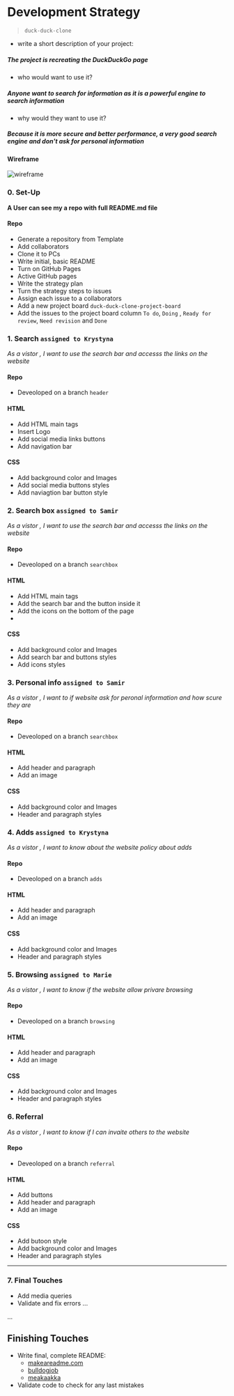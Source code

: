 # Development Strategy

> `duck-duck-clone`

- write a short description of your project:

##### The project is recreating the DuckDuckGo page 

- who would want to use it?
  
##### Anyone want to search for information as it is a powerful engine to search information 

- why would they want to use it?
  
 ##### Because it is more secure and better performance, a very good search engine and don't ask for personal information 

#### Wireframe 

<!-- include a wireframe for your project in this repository, and display it here -->
<!-- wireframe.cc is a good site for getting started with wireframes -->
![wireframe](/images/)

### 0. Set-Up 

__A User can see my a repo with full README.md file__ 

#### Repo

- Generate a repository from Template
- Add collaborators 
- Clone it to PCs
- Write initial, basic README
- Turn on GitHub Pages
- Active GitHub pages
- Write the strategy plan
- Turn the strategy steps to issues 
- Assign each issue to a collaborators 
- Add a new  project board `duck-duck-clone-project-board`
- Add the issues to the project board column `To do`, `Doing` , `Ready for review`, `Need revision` and `Done`
  
  

### 1. Search `assigned to Krystyna`

*As a vistor , I want to use the search bar and accesss the links on the website*

#### Repo
- Deveoloped on a branch  `header`

#### HTML
- Add HTML main tags
- Insert Logo
- Add social media links buttons
- Add navigation bar 
  
#### CSS
- Add background color and Images 
- Add social media buttons styles 
- Add naviagtion bar button style 
  
### 2. Search box  `assigned to Samir `

*As a vistor , I want to use the search bar and accesss the links on the website*

#### Repo
- Deveoloped on a branch  `searchbox`

#### HTML
- Add HTML main tags
- Add the search bar and the button inside it 
- Add the icons on the bottom of the page
- 
#### CSS
- Add background color and Images 
- Add search bar and buttons styles 
- Add icons styles 

### 3. Personal info `assigned to Samir `
*As a vistor , I want to if website ask for peronal information and how scure they are*

#### Repo
- Deveoloped on a branch  `searchbox`

#### HTML
- Add header and paragraph 
- Add an image  

#### CSS
- Add background color and Images 
- Header and paragraph styles  


### 4. Adds  `assigned to Krystyna `
*As a vistor , I want to know about the website policy about adds*

#### Repo
- Deveoloped on a branch  `adds`

#### HTML
- Add header and paragraph 
- Add an image  
 
#### CSS
- Add background color and Images 
- Header and paragraph styles  

### 5. Browsing  `assigned to Marie `
*As a vistor , I want to know if the website allow privare browsing*

#### Repo
- Deveoloped on a branch  `browsing`

#### HTML
- Add header and paragraph 
- Add an image  
  
#### CSS
- Add background color and Images 
- Header and paragraph styles  


### 6. Referral 
*As a vistor , I want to know if I can invaite others to the website*

#### Repo
- Deveoloped on a branch  `referral`

#### HTML
- Add buttons 
- Add header and paragraph 
- Add an image  
  
#### CSS
- Add butoon style 
- Add background color and Images 
- Header and paragraph styles 

---
### 7. Final Touches 
- Add media queries
- Validate and fix errors 
...

...

## Finishing Touches

- Write final, complete README:
  - [makeareadme.com](https://www.makeareadme.com/)
  - [bulldogjob](https://bulldogjob.com/news/449-how-to-write-a-good-readme-for-your-github-project)
  - [meakaakka](https://medium.com/@meakaakka/a-beginners-guide-to-writing-a-kickass-readme-7ac01da88ab3)
- Validate code to check for any last mistakes
